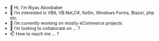- 👋 Hi, I'm Riyas Aboobaker
- 👀 I’m interested in VB6, VB.Net,C#, Kotlin, Windows Forms, Blazor, php etc. 
- 🌱 I’m currently working on mostly eCommerce projects
- 💞️ I’m looking to collaborate on ... ?
- 📫 How to reach me ... ?

<!---
riyas50/riyas50 is a ✨ special ✨ repository because its `README.md` (this file) appears on your GitHub profile.
You can click the Preview link to take a look at your changes.
--->
